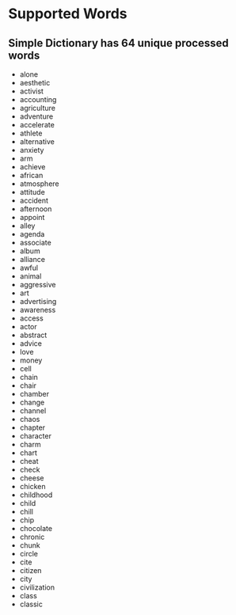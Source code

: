 # Supported Words

## Simple Dictionary has 64 unique processed words

* alone
* aesthetic
* activist
* accounting
* agriculture
* adventure
* accelerate
* athlete
* alternative
* anxiety
* arm
* achieve
* african
* atmosphere
* attitude
* accident
* afternoon
* appoint
* alley
* agenda
* associate
* album
* alliance
* awful
* animal
* aggressive
* art
* advertising
* awareness
* access
* actor
* abstract
* advice
* love
* money
* cell
* chain
* chair
* chamber
* change
* channel
* chaos
* chapter
* character
* charm
* chart
* cheat
* check
* cheese
* chicken
* childhood
* child
* chill
* chip
* chocolate
* chronic
* chunk
* circle
* cite
* citizen
* city
* civilization
* class
* classic
